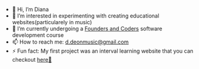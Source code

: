 - 👋 Hi, I’m Diana
- 👀 I’m interested in experimenting with creating educational websites(particularely in music)
- 🌱 I’m currently undergoing a [Founders and Coders](https://www.foundersandcoders.com) software development course 
- 📫 How to reach me: d.deonmusic@gmail.com
- ⚡ Fun fact: My first project was an interval learning website that you can checkout [here🎵](https://d-deon.github.io/piano-app-new.io/)

<!---
d-deon/d-deon is a ✨ special ✨ repository because its `README.md` (this file) appears on your GitHub profile.
You can click the Preview link to take a look at your changes.
--->
